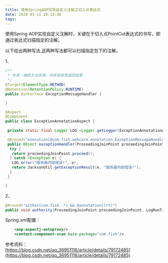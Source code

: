 ```yaml
---
title: 使用SpringAOP实现自定义注解之切入点表达式
date: 2020-01-11 20:13:40
tags:
---
```



使用Spring AOP实现自定义注解时，关键在于切入点PointCut表达式的书写，即通过表达式扫描指定的注解。

以下给出两种写法,这两种写法都可以扫描指定包下的注解。

1、

```java
/**
 * 作用：捕获方法异常，并修改异常返回结果
 */
@Target(ElementType.METHOD)
@Retention(RetentionPolicy.RUNTIME)
public @interface ExceptionMessageHandler {

}
```

```java
@Aspect
@Component
public class ExceptionAnnotationAspect {
 
 private static final Logger LOG =Logger.getLogger(ExceptionAnnotationAspect.class);

 @Around("execution(@com.fish.webcore.annotation.ExceptionMessageHandler * com.fish.webcore..*.*(..))")
 public Object exceptionHandler(ProceedingJoinPoint proceedingJoinPoint) throws Throwable {
  try {
   return proceedingJoinPoint.proceed();
  } catch (Exception e) {
   LOG.error("服务器内部错误!", e);
   return JacksonUtil.getExceptionResult(e, "服务器内部错误!");
  }
 }

}
```
<!--more-->
2、

```java
@Around("within(com.fish..*) && @annotation(lrt)")
public void authority(ProceedingJoinPoint proceedingJoinPoint, LogRunTime lrt) throws Throwable
```

Spring.xml配置：
```xml
    <aop:aspectj-autoproxy/>
    <context:component-scan base-package="com.fish"/>
```

参考资料：<br>
[https://blog.csdn.net/qq_36951116/article/details/79172485](https://blog.csdn.net/qq_36951116/article/details/79172485)